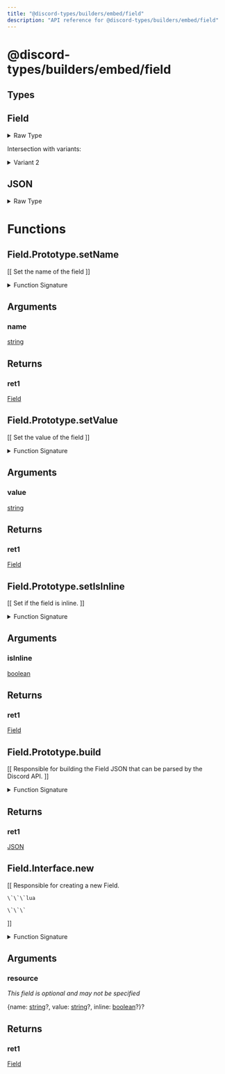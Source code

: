```yaml
---
title: "@discord-types/builders/embed/field"
description: "API reference for @discord-types/builders/embed/field"
---
```


<div id="@discord-types/builders/embed/field"></div>

# @discord-types/builders/embed/field

<div id="Types"></div>

## Types

<div id="Field"></div>

## Field

<details>
<summary>Raw Type</summary>

```luau
type Field = Field.Prototype, & {
	name: string?,

	value: string?,

	inline: boolean?
}
```

</details>

Intersection with variants:

<details>
<summary>Variant 2</summary>

<TypeTable
	type={{
		"name": {
			type: "[string](#string)?",
			description: "",
			required: false
		},
		"value": {
			type: "[string](#string)?",
			description: "",
			required: false
		},
		"inline": {
			type: "[boolean](#boolean)?",
			description: "",
			required: false
		},
	}}
/>
</details>

<div id="JSON"></div>

## JSON

<details>
<summary>Raw Type</summary>

```luau
type JSON = Field.Prototype.build({} :: any),
```

</details>

<div id="Functions"></div>

# Functions

<div id="Field.Prototype.setName"></div>

## Field.Prototype.setName

\[\[
	Set the name of the field
\]\]

<details>
<summary>Function Signature</summary>

```luau
--[[
	Set the name of the field
]]
function Field.Prototype.setName(self: Field, name: string) -> Field end
```

</details>

<div id="Arguments"></div>

## Arguments

<div id="name"></div>

### name

[string](#string)

<div id="Returns"></div>

## Returns

<div id="ret1"></div>

### ret1

[Field](#Field)<div id="Field.Prototype.setValue"></div>

## Field.Prototype.setValue

\[\[
	Set the value of the field
\]\]

<details>
<summary>Function Signature</summary>

```luau
--[[
	Set the value of the field
]]
function Field.Prototype.setValue(self: Field, value: string) -> Field end
```

</details>

<div id="Arguments"></div>

## Arguments

<div id="value"></div>

### value

[string](#string)

<div id="Returns"></div>

## Returns

<div id="ret1"></div>

### ret1

[Field](#Field)<div id="Field.Prototype.setIsInline"></div>

## Field.Prototype.setIsInline

\[\[
	Set if the field is inline.
\]\]

<details>
<summary>Function Signature</summary>

```luau
--[[
	Set if the field is inline.
]]
function Field.Prototype.setIsInline(self: Field, isInline: boolean) -> Field end
```

</details>

<div id="Arguments"></div>

## Arguments

<div id="isInline"></div>

### isInline

[boolean](#boolean)

<div id="Returns"></div>

## Returns

<div id="ret1"></div>

### ret1

[Field](#Field)<div id="Field.Prototype.build"></div>

## Field.Prototype.build

\[\[
	Responsible for building the Field JSON that can be parsed by the Discord API.
\]\]

<details>
<summary>Function Signature</summary>

```luau
--[[
	Responsible for building the Field JSON that can be parsed by the Discord API.
]]
function Field.Prototype.build(self: Field) -> JSON end
```

</details>

<div id="Returns"></div>

## Returns

<div id="ret1"></div>

### ret1

[JSON](#JSON)<div id="Field.Interface.new"></div>

## Field.Interface.new

\[\[
	Responsible for creating a new Field.

	\`\`\`lua
	
	\`\`\`
\]\]

<details>
<summary>Function Signature</summary>

```luau
--[[
	Responsible for creating a new Field.

	\`\`\`lua
	
	\`\`\`
]]
function Field.Interface.new(resource: {
		name: string?,

		value: string?,

		inline: boolean?
	}?) -> Field end
```

</details>

<div id="Arguments"></div>

## Arguments

<div id="resource"></div>

### resource

*This field is optional and may not be specified*

\{name: [string](#string)?, value: [string](#string)?, inline: [boolean](#boolean)?\}?

<div id="Returns"></div>

## Returns

<div id="ret1"></div>

### ret1

[Field](#Field)